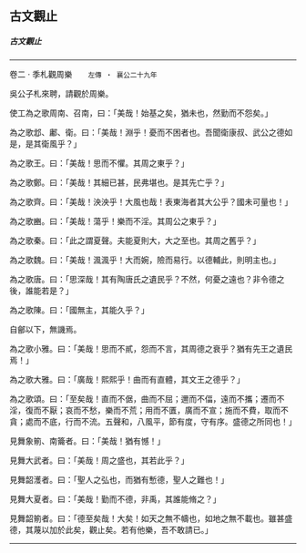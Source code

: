 

## 古文觀止

##### 古文觀止

* * *

卷二 ‧ 季札觀周樂　　`左傳 ‧ 襄公二十九年`

吳公子札來聘，請觀於周樂。

使工為之歌周南、召南，曰：「美哉！始基之矣，猶未也，然勤而不怨矣。」

為之歌邶、鄘、衛。曰：「美哉！淵乎！憂而不困者也。吾聞衛康叔、武公之德如是，是其衛風乎？」

為之歌王。曰：「美哉！思而不懼。其周之東乎？」

為之歌鄭。曰：「美哉！其細已甚，民弗堪也。是其先亡乎？」

為之歌齊。曰：「美哉！泱泱乎！大風也哉！表東海者其大公乎？國未可量也！」

為之歌豳。曰：「美哉！蕩乎！樂而不淫。其周公之東乎？」

為之歌秦。曰：「此之謂夏聲。夫能夏則大，大之至也。其周之舊乎？」

為之歌魏。曰：「美哉！渢渢乎！大而婉，險而易行。以德輔此，則明主也。」

為之歌唐。曰：「思深哉！其有陶唐氏之遺民乎？不然，何憂之遠也？非令德之後，誰能若是？」

為之歌陳。曰：「國無主，其能久乎？」

自鄶以下，無譏焉。

為之歌小雅。曰：「美哉！思而不貳，怨而不言，其周德之衰乎？猶有先王之遺民焉！」

為之歌大雅。曰：「廣哉！熙熙乎！曲而有直體，其文王之德乎？」

為之歌頌。曰：「至矣哉！直而不倨，曲而不屈；邇而不偪，遠而不攜；遷而不淫，復而不厭；哀而不愁，樂而不荒；用而不匱，廣而不宣；施而不費，取而不貪；處而不底，行而不流。五聲和，八風平，節有度，守有序。盛德之所同也！」

見舞象箾、南籥者。曰：「美哉！猶有憾！」

見舞大武者。曰：「美哉！周之盛也，其若此乎？」

見舞韶濩者。曰：「聖人之弘也，而猶有慙德，聖人之難也！」

見舞大夏者。曰：「美哉！勤而不德，非禹，其誰能脩之？」

見舞韶箾者。曰：「德至矣哉！大矣！如天之無不幬也，如地之無不載也。雖甚盛德，其蔑以加於此矣，觀止矣。若有他樂，吾不敢請已。」

* * *

